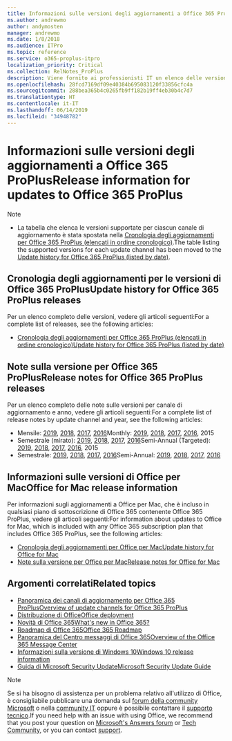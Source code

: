 ```yaml
---
title: Informazioni sulle versioni degli aggiornamenti a Office 365 ProPlus
ms.author: andrewmo
author: andymosten
manager: andrewmo
ms.date: 1/8/2018
ms.audience: ITPro
ms.topic: reference
ms.service: o365-proplus-itpro
localization_priority: Critical
ms.collection: RelNotes_ProPlus
description: Viene fornito ai professionisti IT un elenco delle versioni più recenti per Office 365 ProPlus per ciascun canale di aggiornamenti e collegamenti alle note sulle versioni e alla cronologia degli aggiornamenti
ms.openlocfilehash: 28fcd7169df09e40384b695083120f33856cfc4a
ms.sourcegitcommit: 288bea365b4c0265fb9ff182b19ff4eb30b4c7d7
ms.translationtype: HT
ms.contentlocale: it-IT
ms.lasthandoff: 06/14/2019
ms.locfileid: "34948782"
---
```

# <a name="release-information-for-updates-to-office-365-proplus"></a><span data-ttu-id="454d1-103">Informazioni sulle versioni degli aggiornamenti a Office 365 ProPlus</span><span class="sxs-lookup"><span data-stu-id="454d1-103">Release information for updates to Office 365 ProPlus</span></span>

> [!NOTE]
> - <span data-ttu-id="454d1-104">La tabella che elenca le versioni supportate per ciascun canale di aggiornamento è stata spostata nella [Cronologia degli aggiornamenti per Office 365 ProPlus (elencati in ordine cronologico)](update-history-office365-proplus-by-date.md).</span><span class="sxs-lookup"><span data-stu-id="454d1-104">The table listing the supported versions for each update channel has been moved to the [Update history for Office 365 ProPlus (listed by date)](update-history-office365-proplus-by-date.md).</span></span>



## <a name="update-history-for-office-365-proplus-releases"></a><span data-ttu-id="454d1-105">Cronologia degli aggiornamenti per le versioni di Office 365 ProPlus</span><span class="sxs-lookup"><span data-stu-id="454d1-105">Update history for Office 365 ProPlus releases</span></span>

<span data-ttu-id="454d1-106">Per un elenco completo delle versioni, vedere gli articoli seguenti:</span><span class="sxs-lookup"><span data-stu-id="454d1-106">For a complete list of releases, see the following articles:</span></span>
 - [<span data-ttu-id="454d1-107">Cronologia degli aggiornamenti per Office 365 ProPlus (elencati in ordine cronologico)</span><span class="sxs-lookup"><span data-stu-id="454d1-107">Update history for Office 365 ProPlus (listed by date)</span></span>](update-history-office365-proplus-by-date.md)

## <a name="release-notes-for-office-365-proplus-releases"></a><span data-ttu-id="454d1-108">Note sulla versione per Office 365 ProPlus</span><span class="sxs-lookup"><span data-stu-id="454d1-108">Release notes for Office 365 ProPlus releases</span></span>

<span data-ttu-id="454d1-109">Per un elenco completo delle note sulle versioni per canale di aggiornamento e anno, vedere gli articoli seguenti:</span><span class="sxs-lookup"><span data-stu-id="454d1-109">For a complete list of release notes by update channel and year, see the following articles:</span></span>
 - <span data-ttu-id="454d1-110">Mensile: [2019](monthly-channel-2019.md), [2018](monthly-channel-2018.md), [2017](monthly-channel-2017.md), [2016](monthly-channel-2016.md)</span><span class="sxs-lookup"><span data-stu-id="454d1-110">Monthly: [2019](monthly-channel-2019.md), [2018](monthly-channel-2018.md), [2017](monthly-channel-2017.md), [2016](monthly-channel-2016.md), 2015</span></span>
 - <span data-ttu-id="454d1-111">Semestrale (mirato): [2019](semi-annual-channel-targeted-2019.md), [2018](semi-annual-channel-targeted-2018.md), [2017](semi-annual-channel-targeted-2017.md), [2016](semi-annual-channel-targeted-2016.md)</span><span class="sxs-lookup"><span data-stu-id="454d1-111">Semi-Annual (Targeted): [2019](semi-annual-channel-targeted-2019.md), [2018](semi-annual-channel-targeted-2018.md), [2017](semi-annual-channel-targeted-2017.md), [2016](semi-annual-channel-targeted-2016.md), 2015</span></span>
 - <span data-ttu-id="454d1-112">Semestrale: [2019](semi-annual-channel-2019.md), [2018](semi-annual-channel-2018.md), [2017](semi-annual-channel-2017.md), [2016](semi-annual-channel-2016.md)</span><span class="sxs-lookup"><span data-stu-id="454d1-112">Semi-Annual: [2019](semi-annual-channel-2019.md), [2018](semi-annual-channel-2018.md), [2017](semi-annual-channel-2017.md), [2016](semi-annual-channel-2016.md)</span></span>

## <a name="office-for-mac-release-information"></a><span data-ttu-id="454d1-113">Informazioni sulle versioni di Office per Mac</span><span class="sxs-lookup"><span data-stu-id="454d1-113">Office for Mac release information</span></span>

<span data-ttu-id="454d1-114">Per informazioni sugli aggiornamenti a Office per Mac, che è incluso in qualsiasi piano di sottoscrizione di Office 365 contenente Office 365 ProPlus, vedere gli articoli seguenti:</span><span class="sxs-lookup"><span data-stu-id="454d1-114">For information about updates to Office for Mac, which is included with any Office 365 subscription plan that includes Office 365 ProPlus, see the following articles:</span></span>
 - [<span data-ttu-id="454d1-115">Cronologia degli aggiornamenti per Office per Mac</span><span class="sxs-lookup"><span data-stu-id="454d1-115">Update history for Office for Mac</span></span>](update-history-office-for-mac.md)
 - [<span data-ttu-id="454d1-116">Note sulla versione per Office per Mac</span><span class="sxs-lookup"><span data-stu-id="454d1-116">Release notes for Office for Mac</span></span>](release-notes-office-for-mac.md)


## <a name="related-topics"></a><span data-ttu-id="454d1-117">Argomenti correlati</span><span class="sxs-lookup"><span data-stu-id="454d1-117">Related topics</span></span>

- [<span data-ttu-id="454d1-118">Panoramica dei canali di aggiornamento per Office 365 ProPlus</span><span class="sxs-lookup"><span data-stu-id="454d1-118">Overview of update channels for Office 365 ProPlus</span></span>](https://docs.microsoft.com/DeployOffice/overview-of-update-channels-for-office-365-proplus)
- [<span data-ttu-id="454d1-119">Distribuzione di Office</span><span class="sxs-lookup"><span data-stu-id="454d1-119">Office deployment</span></span>](https://docs.microsoft.com/deployoffice/)
- [<span data-ttu-id="454d1-120">Novità di Office 365</span><span class="sxs-lookup"><span data-stu-id="454d1-120">What's new in Office 365?</span></span>](https://support.office.com/article/95c8d81d-08ba-42c1-914f-bca4603e1426)
- [<span data-ttu-id="454d1-121">Roadmap di Office 365</span><span class="sxs-lookup"><span data-stu-id="454d1-121">Office 365 Roadmap</span></span>](https://products.office.com/business/office-365-roadmap)
- [<span data-ttu-id="454d1-122">Panoramica del Centro messaggi di Office 365</span><span class="sxs-lookup"><span data-stu-id="454d1-122">Overview of the Office 365 Message Center</span></span>](https://support.office.com/article/38fb3333-bfcc-4340-a37b-deda509c2093)
- [<span data-ttu-id="454d1-123">Informazioni sulla versione di Windows 10</span><span class="sxs-lookup"><span data-stu-id="454d1-123">Windows 10 release information</span></span>](https://www.microsoft.com/itpro/windows-10/release-information)
- [<span data-ttu-id="454d1-124">Guida di Microsoft Security Update</span><span class="sxs-lookup"><span data-stu-id="454d1-124">Microsoft Security Update Guide</span></span>](https://portal.msrc.microsoft.com/)

> [!NOTE]
> <span data-ttu-id="454d1-125">Se si ha bisogno di assistenza per un problema relativo all'utilizzo di Office, è consigliabile pubblicare una domanda sul [forum della community Microsoft](https://answers.microsoft.com/) o nella [community IT](https://techcommunity.microsoft.com/) oppure è possibile contattare il [supporto tecnico](https://support.microsoft.com/contactus).</span><span class="sxs-lookup"><span data-stu-id="454d1-125">If you need help with an issue with using Office, we recommend that you post your question on [Microsoft's Answers forum](https://answers.microsoft.com/) or [Tech Community](https://techcommunity.microsoft.com/), or you can contact [support](https://support.microsoft.com/contactus).</span></span>
